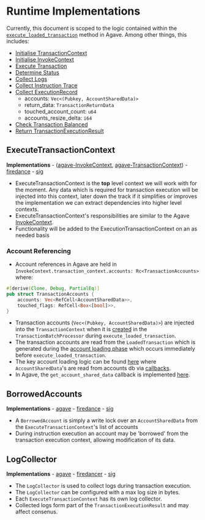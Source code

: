 # Runtime Implementations

Currently, this document is scoped to the logic contained within the [`execute_loaded_transaction`](https://github.com/anza-xyz/agave/blob/faea52f338df8521864ab7ce97b120b2abb5ce13/svm/src/transaction_processor.rs#L717) method in Agave. Among other things, this includes: 
- [Initialise TransactionContext](https://github.com/anza-xyz/agave/blob/faea52f338df8521864ab7ce97b120b2abb5ce13/svm/src/transaction_processor.rs#L753)
- [Initialise InvokeContext](https://github.com/anza-xyz/agave/blob/faea52f338df8521864ab7ce97b120b2abb5ce13/svm/src/transaction_processor.rs#L782)
- [Execute Transaction](https://github.com/anza-xyz/agave/blob/faea52f338df8521864ab7ce97b120b2abb5ce13/svm/src/transaction_processor.rs#L798)
- [Determine Status](https://github.com/anza-xyz/agave/blob/faea52f338df8521864ab7ce97b120b2abb5ce13/svm/src/transaction_processor.rs#L814)
- [Collect Logs](https://github.com/anza-xyz/agave/blob/faea52f338df8521864ab7ce97b120b2abb5ce13/svm/src/transaction_processor.rs#L841)
- [Collect Instruction Trace](https://github.com/anza-xyz/agave/blob/faea52f338df8521864ab7ce97b120b2abb5ce13/svm/src/transaction_processor.rs#L848)
- [Collect ExecutionRecord](https://github.com/anza-xyz/agave/blob/faea52f338df8521864ab7ce97b120b2abb5ce13/svm/src/transaction_processor.rs#L856)
    - accounts: `Vec<(Pubkey, AccountSharedData)>`
    - return_data: `TransactionReturnData`
    - touched_account_count: `u64`
    - accounts_resize_delta: `i64`
- [Check Transaction Balanced](https://github.com/anza-xyz/agave/blob/faea52f338df8521864ab7ce97b120b2abb5ce13/svm/src/transaction_processor.rs#L863)
- [Return TransactionExecutionResult](https://github.com/anza-xyz/agave/blob/faea52f338df8521864ab7ce97b120b2abb5ce13/svm/src/transaction_processor.rs#L890)

## ExecuteTransactionContext 
**Implementations**
    - ([agave-InvokeContext](https://github.com/anza-xyz/agave/blob/faea52f338df8521864ab7ce97b120b2abb5ce13/program-runtime/src/invoke_context.rs#L192-L193), [agave-TransactionContext](https://github.com/anza-xyz/agave/blob/faea52f338df8521864ab7ce97b120b2abb5ce13/sdk/src/transaction_context.rs#L136))
    - [firedance](https://github.com/firedancer-io/firedancer/blob/5e9c865414c12b89f1e0c3a2775cb90e3ca3da60/src/flamenco/runtime/context/fd_exec_txn_ctx.h#L59)
    - [sig](execute_transaction_context.zig)
- ExecuteTransactionContext is the **top** level context we will work with for the moment. Any data which is required for transaction execution will be injected into this context, later down the track if it simplifies or improves the implementation we can extract dependencies into higher level contexts.
- ExecuteTransactionContext's responsibilities are similar to the Agave [InvokeContext](https://github.com/anza-xyz/agave/blob/faea52f338df8521864ab7ce97b120b2abb5ce13/program-runtime/src/invoke_context.rs#L192).
- Functionality will be added to the ExecutionTransactionContext on an as needed basis

### Account Referencing

- Account references in Agave are held in `InvokeContext.transaction_context.accounts: Rc<TransactionAccounts>` where:
```rust
#[derive(Clone, Debug, PartialEq)]
pub struct TransactionAccounts {
    accounts: Vec<RefCell<AccountSharedData>>,
    touched_flags: RefCell<Box<[bool]>>,
}
```
- Transaction accounts (`Vec<(Pubkey, AccountSharedData)>`) are injected into the `TransactionContext` when it is [created](https://github.com/anza-xyz/agave/blob/faea52f338df8521864ab7ce97b120b2abb5ce13/svm/src/transaction_processor.rs#L753) in the `TransactionBatchProcessor` during `execute_loaded_transaction`.
- The transaction accounts are read from the `LoadedTransaction` which is generated during the [account loading phase](https://github.com/anza-xyz/agave/blob/faea52f338df8521864ab7ce97b120b2abb5ce13/svm/src/transaction_processor.rs#L286) which occurs immediately before `execute_loaded_transaction`. 
- The key account loading logic can be found [here](https://github.com/anza-xyz/agave/blob/faea52f338df8521864ab7ce97b120b2abb5ce13/svm/src/account_loader.rs#L225-L226) where `AccountSharedData`'s are read from accounts db via [callbacks](https://github.com/anza-xyz/agave/blob/faea52f338df8521864ab7ce97b120b2abb5ce13/svm/src/account_loader.rs#L255-L256).
- In Agave, the `get_account_shared_data` callback is implemented [here](https://github.com/anza-xyz/agave/blob/faea52f338df8521864ab7ce97b120b2abb5ce13/runtime/src/bank.rs#L6799).


## BorrowedAccounts
**Implementations**
    - [agave](https://github.com/anza-xyz/agave/blob/faea52f338df8521864ab7ce97b120b2abb5ce13/sdk/src/transaction_context.rs#L706)
    - [firedance](https://github.com/firedancer-io/firedancer/blob/5e9c865414c12b89f1e0c3a2775cb90e3ca3da60/src/flamenco/runtime/fd_borrowed_account.h#L11)
    - [sig](borrowed_account.zig)
- A `BorrowedAccount` is simply a write lock over an `AccountSharedData` from the `ExecuteTransactionContext`'s list of accounts
- During instruction execution an account may be 'borrowed' from the transaction execution context, allowing modification of its data.  

## LogCollector
**Implementations**
    - [agave](https://github.com/anza-xyz/agave/blob/faea52f338df8521864ab7ce97b120b2abb5ce13/program-runtime/src/log_collector.rs#L4)
    - [firedancer](https://github.com/firedancer-io/firedancer/blob/82ecf8392fe076afce5f9cba02a5efa976e664c8/src/flamenco/log_collector/fd_log_collector.h#L19)
    - [sig](log_collector.zig)

- The `LogCollector` is used to collect logs during transaction execution. 
- The `LogCollector` can be configured with a max log size in bytes.
- Each `ExecuteTransactionContext` has its own log collector.
- Collected logs form part of the `TransactionExecutionResult` and may affect consenus.
